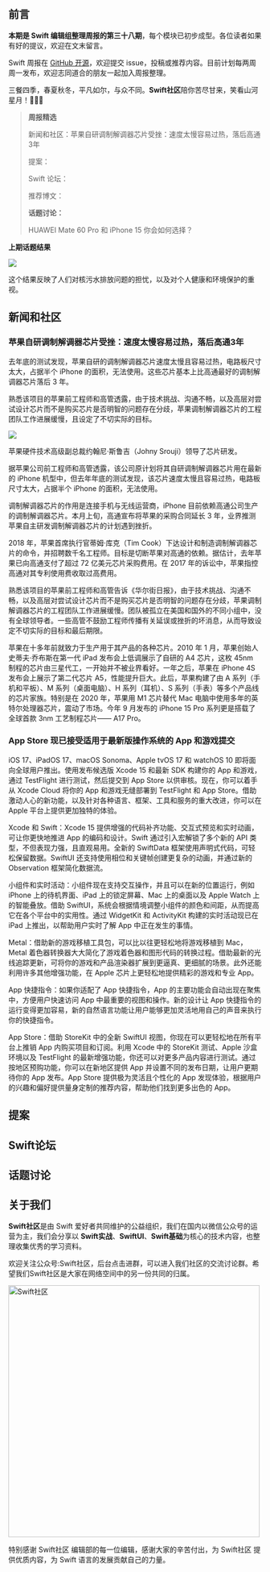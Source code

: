 ## 前言

**本期是 Swift 编辑组整理周报的第三十八期**，每个模块已初步成型。各位读者如果有好的提议，欢迎在文末留言。

Swift 周报在 [GitHub 开源](https://github.com/SwiftCommunityRes/SwiftWeekly "SwiftWeekly")，欢迎提交 issue，投稿或推荐内容。目前计划每两周周一发布，欢迎志同道合的朋友一起加入周报整理。

三餐四季，春夏秋冬，平凡如尔，与众不同。**Swift社区**陪你苦尽甘来，笑看山河星月！👊👊👊

> **周报精选**
>
> 新闻和社区：苹果自研调制解调器芯片受挫：速度太慢容易过热，落后高通3年
> 
> 提案：
> 
> Swift 论坛：
>
> 推荐博文：
>
> **话题讨论：** 
> 
> HUAWEI Mate 60 Pro 和 iPhone 15 你会如何选择？

**上期话题结果**

![](https://files.mdnice.com/user/17787/dc237f3b-c4d9-405f-96ef-1e913c5cfed3.jpg)

这个结果反映了人们对核污水排放问题的担忧，以及对个人健康和环境保护的重视。

## 新闻和社区

### 苹果自研调制解调器芯片受挫：速度太慢容易过热，落后高通3年

去年底的测试发现，苹果自研的调制解调器芯片速度太慢且容易过热，电路板尺寸太大，占据半个 iPhone 的面积，无法使用。这些芯片基本上比高通最好的调制解调器芯片落后 3 年。

熟悉该项目的苹果前工程师和高管透露，由于技术挑战、沟通不畅，以及高层对尝试设计芯片而不是购买芯片是否明智的问题存在分歧，苹果调制解调器芯片的工程团队工作进展缓慢，且设定了不切实际的目标。

![](https://d.ifengimg.com/w1125_q90_webp/x0.ifengimg.com/res/2023/D3966516AE536448301F83F355C2A452F896CC5C_size627_w2000_h1200.jpg)

苹果硬件技术高级副总裁约翰尼·斯鲁吉（Johny Srouji）领导了芯片研发。

据苹果公司前工程师和高管透露，该公司原计划将其自研调制解调器芯片用在最新的 iPhone 机型中，但去年年底的测试发现，该芯片速度太慢且容易过热，电路板尺寸太大，占据半个 iPhone 的面积，无法使用。

调制解调器芯片的作用是连接手机与无线运营商，iPhone 目前依赖高通公司生产的调制解调器芯片。本月上旬，高通宣布将苹果的采购合同延长 3 年，业界推测苹果自主研发调制解调器芯片的计划遇到挫折。

2018 年，苹果首席执行官蒂姆·库克（Tim Cook）下达设计和制造调制解调器芯片的命令，并招聘数千名工程师。目标是切断苹果对高通的依赖。据估计，去年苹果已向高通支付了超过 72 亿美元芯片采购费用。在 2017 年的诉讼中，苹果指控高通对其专利使用费收取过高费用。

熟悉该项目的苹果前工程师和高管告诉《华尔街日报》，由于技术挑战、沟通不畅，以及高层对尝试设计芯片而不是购买芯片是否明智的问题存在分歧，苹果调制解调器芯片的工程团队工作进展缓慢。团队被孤立在美国和国外的不同小组中，没有全球领导者。一些高管不鼓励工程师传播有关延误或挫折的坏消息，从而导致设定不切实际的目标和最后期限。

苹果在十多年前就致力于生产用于其产品的各种芯片。2010 年 1 月，苹果创始人史蒂夫·乔布斯在第一代 iPad 发布会上低调展示了自研的 A4 芯片，这枚 45nm 制程的芯片由三星代工，一开始并不被业界看好。一年之后，苹果在 iPhone 4S 发布会上展示了第二代芯片 A5，性能提升巨大。此后，苹果构建了由 A 系列（手机和平板）、M 系列（桌面电脑）、H 系列（耳机）、S 系列（手表）等多个产品线的芯片家族。特别是在 2020 年，苹果用 M1 芯片替代 Mac 电脑中使用多年的英特尔处理器芯片，震动了市场。今年 9 月发布的 iPhone 15 Pro 系列更是搭载了全球首款 3nm 工艺制程芯片—— A17 Pro。

### App Store 现已接受适用于最新版操作系统的 App 和游戏提交

iOS 17、iPadOS 17、macOS Sonoma、Apple tvOS 17 和 watchOS 10 即将面向全球用户推出。使用发布候选版 Xcode 15 和最新 SDK 构建你的 App 和游戏，通过 TestFlight 进行测试，然后提交到 App Store 以供审核。现在，你可以着手从 Xcode Cloud 将你的 App 和游戏无缝部署到 TestFlight 和 App Store。借助激动人心的新功能，以及针对各种语言、框架、工具和服务的重大改进，你可以在 Apple 平台上提供更加独特的体验。

Xcode 和 Swift：Xcode 15 提供增强的代码补齐功能、交互式预览和实时动画，可让你更快地推进 App 的编码和设计。Swift 通过引入宏解锁了多个新的 API 类型，不但表现力强，且直观易用。全新的 SwiftData 框架使用声明式代码，可轻松保留数据。SwiftUI 还支持使用相位和关键帧创建更复杂的动画，并通过新的 Observation 框架简化数据流。

小组件和实时活动：小组件现在支持交互操作，并且可以在新的位置运行，例如 iPhone 上的待机界面、iPad 上的锁定屏幕、Mac 上的桌面以及 Apple Watch 上的智能叠放。借助 SwiftUI，系统会根据情境调整小组件的颜色和间距，从而提高它在各个平台中的实用性。通过 WidgetKit 和 ActivityKit 构建的实时活动现已在 iPad 上推出，以帮助用户实时了解 App 中正在发生的事情。

Metal：借助新的游戏移植工具包，可以比以往更轻松地将游戏移植到 Mac，Metal 着色器转换器大大简化了游戏着色器和图形代码的转换过程。借助最新的光线追踪更新，可将你的游戏和产品渲染器扩展到更逼真、更细腻的场景。此外还能利用许多其他增强功能，在 Apple 芯片上更轻松地提供精彩的游戏和专业 App。

App 快捷指令：如果你适配了 App 快捷指令，App 的主要功能会自动出现在聚焦中，方便用户快速访问 App 中最重要的视图和操作。新的设计让 App 快捷指令的运行变得更加容易，新的自然语言功能让用户能够更加灵活地用自己的声音来执行你的快捷指令。

App Store：借助 StoreKit 中的全新 SwiftUI 视图，你现在可以更轻松地在所有平台上推销 App 内购买项目和订阅。利用 Xcode 中的 StoreKit 测试、Apple 沙盒环境以及 TestFlight 的最新增强功能，你还可以对更多产品内容进行测试。通过按地区预购功能，你可以在新地区提供 App 并设置不同的发布日期，让用户更期待你的 App 发布。App Store 提供极为灵活且个性化的 App 发现体验，根据用户的兴趣和偏好提供量身定制的推荐内容，帮助他们找到更多出色的 App。

## 提案


## Swift论坛

## 话题讨论


## 关于我们

**Swift社区**是由 Swift 爱好者共同维护的公益组织，我们在国内以微信公众号的运营为主，我们会分享以 **Swift实战**、**SwiftUl**、**Swift基础**为核心的技术内容，也整理收集优秀的学习资料。

欢迎关注公众号:Swift社区，后台点击进群，可以进入我们社区的交流讨论群。希望我们Swift社区是大家在网络空间中的另一份共同的归属。

<img width="500" alt="Swift社区" src="https://user-images.githubusercontent.com/24238160/132703149-34121c6c-fd18-491c-a697-58a0fabf3060.png">

特别感谢 Swift社区 编辑部的每一位编辑，感谢大家的辛苦付出，为 Swift社区 提供优质内容，为 Swift 语言的发展贡献自己的力量。
